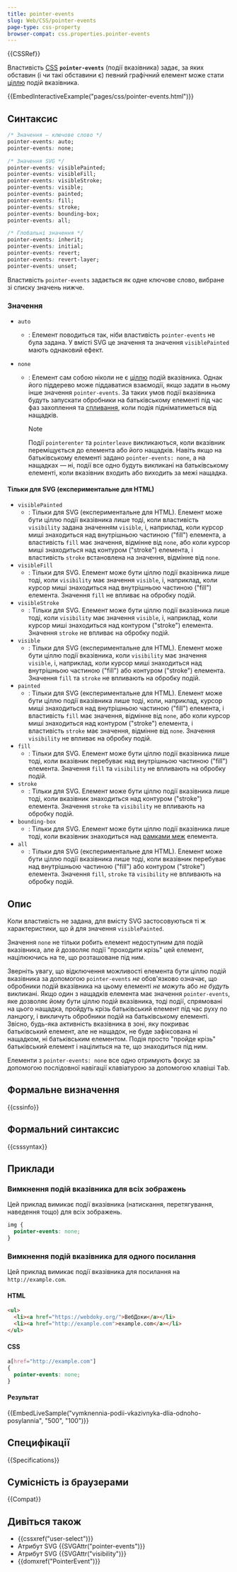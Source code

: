 ```yaml
---
title: pointer-events
slug: Web/CSS/pointer-events
page-type: css-property
browser-compat: css.properties.pointer-events
---
```


{{CSSRef}}

Властивість [CSS](/uk/docs/Web/CSS) **`pointer-events`** (події вказівника) задає, за яких обставин (і чи такі обставини є) певний графічний елемент може стати [ціллю](/uk/docs/Web/API/Event/target) подій вказівника.

{{EmbedInteractiveExample("pages/css/pointer-events.html")}}

## Синтаксис

```css
/* Значення – ключове слово */
pointer-events: auto;
pointer-events: none;

/* Значення SVG */
pointer-events: visiblePainted;
pointer-events: visibleFill;
pointer-events: visibleStroke;
pointer-events: visible;
pointer-events: painted;
pointer-events: fill;
pointer-events: stroke;
pointer-events: bounding-box;
pointer-events: all;

/* Глобальні значення */
pointer-events: inherit;
pointer-events: initial;
pointer-events: revert;
pointer-events: revert-layer;
pointer-events: unset;
```

Властивість `pointer-events` задається як одне ключове слово, вибране зі списку значень нижче.

### Значення

- `auto`
  - : Елемент поводиться так, ніби властивість `pointer-events` не була задана. У вмісті SVG це значення та значення `visiblePainted` мають однаковий ефект.
- `none`

  - : Елемент сам собою ніколи не є [ціллю](/uk/docs/Web/API/Event/target) подій вказівника. Однак його піддерево може піддаватися взаємодії, якщо задати в ньому інше значення `pointer-events`. За таких умов події вказівника будуть запускати обробники на батьківському елементі під час фаз захоплення та [спливання](/uk/docs/Web/API/Event/bubbles), коли подія підніматиметься від нащадків.

    > [!NOTE]
    > Події `pointerenter` та `pointerleave` викликаються, коли вказівник переміщується до елемента або його нащадків. Навіть якщо на батьківському елементі задано `pointer-events: none`, а на нащадках — ні, події все одно будуть викликані на батьківському елементі, коли вказівник входить або виходить за межі нащадка.

#### Тільки для SVG (експериментальне для HTML)

- `visiblePainted`
  - : Тільки для SVG (експериментальне для HTML). Елемент може бути ціллю події вказівника лише тоді, коли властивість `visibility` задана значенням `visible`, і, наприклад, коли курсор миші знаходиться над внутрішньою частиною ("fill") елемента, а властивість `fill` має значення, відмінне від `none`, або коли курсор миші знаходиться над контуром ("stroke") елемента, і властивість `stroke` встановлена на значення, відмінне від `none`.
- `visibleFill`
  - : Тільки для SVG. Елемент може бути ціллю події вказівника лише тоді, коли `visibility` має значення `visible`, і, наприклад, коли курсор миші знаходиться над внутрішньою частиною ("fill") елемента. Значення `fill` не впливає на обробку подій.
- `visibleStroke`
  - : Тільки для SVG. Елемент може бути ціллю події вказівника лише тоді, коли `visibility` має значення `visible`, і, наприклад, коли курсор миші знаходиться над контуром ("stroke") елемента. Значення `stroke` не впливає на обробку подій.
- `visible`
  - : Тільки для SVG (експериментальне для HTML). Елемент може бути ціллю події вказівника, коли `visibility` має значення `visible`, і, наприклад, коли курсор миші знаходиться над внутрішньою частиною ("fill") або контуром ("stroke") елемента. Значення `fill` та `stroke` не впливають на обробку подій.
- `painted`
  - : Тільки для SVG (експериментальне для HTML). Елемент може бути ціллю події вказівника лише тоді, коли, наприклад, курсор миші знаходиться над внутрішньою частиною ("fill") елемента, і властивість `fill` має значення, відмінне від `none`, або коли курсор миші знаходиться над контуром ("stroke") елемента, і властивість `stroke` має значення, відмінне від `none`. Значення `visibility` не впливає на обробку подій.
- `fill`
  - : Тільки для SVG. Елемент може бути ціллю події вказівника лише тоді, коли вказівник перебуває над внутрішньою частиною ("fill") елемента. Значення `fill` та `visibility` не впливають на обробку подій.
- `stroke`
  - : Тільки для SVG. Елемент може бути ціллю події вказівника лише тоді, коли вказівник знаходиться над контуром ("stroke") елемента. Значення `stroke` та `visibility` не впливають на обробку подій.
- `bounding-box`
  - : Тільки для SVG. Елемент може бути ціллю події вказівника лише тоді, коли вказівник знаходиться над [рамками меж](/uk/docs/Glossary/Bounding_box) елемента.
- `all`
  - : Тільки для SVG (експериментальне для HTML). Елемент може бути ціллю події вказівника лише тоді, коли вказівник перебуває над внутрішньою частиною ("fill") або контуром ("stroke") елемента. Значення `fill`, `stroke` та `visibility` не впливають на обробку подій.

## Опис

Коли властивість не задана, для вмісту SVG застосовуються ті ж характеристики, що й для значення `visiblePainted`.

Значення `none` не тільки робить елемент недоступним для подій вказівника, але й дозволяє події "проходити крізь" цей елемент, націлюючись на те, що розташоване під ним.

Зверніть увагу, що відключення можливості елемента бути ціллю подій вказівника за допомогою `pointer-events` _не_ обов'язково означає, що обробники подій вказівника на цьому елементі _не можуть_ або _не будуть_ викликані. Якщо один з нащадків елемента має значення `pointer-events`, яке дозволяє йому бути ціллю подій вказівника, тоді події, спрямовані на цього нащадка, пройдуть крізь батьківський елемент під час руху по ланцюгу, і викличуть обробники подій на батьківському елементі. Звісно, будь-яка активність вказівника в зоні, яку покриває батьківський елемент, але не нащадок, не буде зафіксована ні нащадком, ні батьківським елементом. Подія просто "пройде крізь" батьківський елемент і націлиться на те, що знаходиться під ним.

Елементи з `pointer-events: none` все одно отримують фокус за допомогою послідовної навігації клавіатурою за допомогою клавіші <kbd>Tab</kbd>.

## Формальне визначення

{{cssinfo}}

## Формальний синтаксис

{{csssyntax}}

## Приклади

### Вимкнення подій вказівника для всіх зображень

Цей приклад вимикає події вказівника (натискання, перетягування, наведення тощо) для всіх зображень.

```css
img {
  pointer-events: none;
}
```

### Вимкнення подій вказівника для одного посилання

Цей приклад вимикає події вказівника для посилання на `http://example.com`.

#### HTML

```html
<ul>
  <li><a href="https://webdoky.org/">ВебДоки</a></li>
  <li><a href="http://example.com">example.com</a></li>
</ul>
```

#### CSS

```css
a[href="http://example.com"]
{
  pointer-events: none;
}
```

#### Результат

{{EmbedLiveSample("vymknennia-podii-vkazivnyka-dlia-odnoho-posylannia", "500", "100")}}

## Специфікації

{{Specifications}}

## Сумісність із браузерами

{{Compat}}

## Дивіться також

- {{cssxref("user-select")}}
- Атрибут SVG {{SVGAttr("pointer-events")}}
- Атрибут SVG {{SVGAttr("visibility")}}
- {{domxref("PointerEvent")}}
